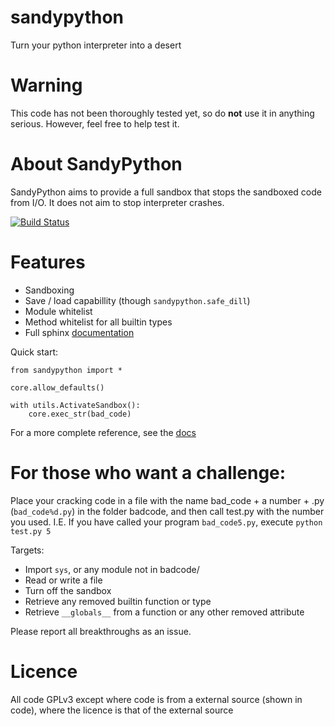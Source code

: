 sandypython
===========

Turn your python interpreter into a desert

Warning
=======

This code has not been thoroughly tested yet, so do __not__ use it in anything serious. However, feel free to help test it.

About SandyPython
=================

SandyPython aims to provide a full sandbox that stops the sandboxed code from I/O. It does not aim to stop interpreter crashes.

[![Build Status](https://travis-ci.org/matsjoyce/sandypython.svg?branch=master)](https://travis-ci.org/matsjoyce/sandypython)

Features
========

 - Sandboxing
 - Save / load capabillity (though ```sandypython.safe_dill```)
 - Module whitelist
 - Method whitelist for all builtin types
 - Full sphinx [documentation](https://rawgit.com/matsjoyce/sandypython/master/doc/build/index.html)

Quick start:
```py3
from sandypython import *

core.allow_defaults()

with utils.ActivateSandbox():
    core.exec_str(bad_code)
```

For a more complete reference, see the [docs](https://rawgit.com/matsjoyce/sandypython/master/doc/build/index.html)

For those who want a challenge:
===============================

Place your cracking code in a file with the name bad_code + a number + .py
(```bad_code%d.py```) in the folder badcode, and then call test.py with the number you used.
I.E. If you have called your program ```bad_code5.py```, execute ```python test.py 5```

Targets:
 - Import ```sys```, or any module not in badcode/
 - Read or write a file
 - Turn off the sandbox
 - Retrieve any removed builtin function or type
 - Retrieve ```__globals__``` from a function or any other removed attribute

Please report all breakthroughs as an issue.

Licence
=======

All code GPLv3 except where code is from a external source (shown in code), where the licence is that of the external source

